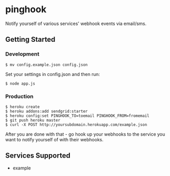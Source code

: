 # pinghook

Notify yourself of various services' webhook events via email/sms.

## Getting Started

### Development

```
$ mv config.example.json config.json
```

Set your settings in config.json and then run:

```
$ node app.js
```

### Production

```
$ heroku create
$ heroku addons:add sendgrid:starter
$ heroku config:set PINGHOOK_TO=toemail PINGHOOK_FROM=fromemail
$ git push heroku master
$ curl -X POST http://yoursubdomain.herokuapp.com/example.json
```

After you are done with that - go hook up your webhooks to the service you want to notify yourself of with their webhooks.

## Services Supported

* example
